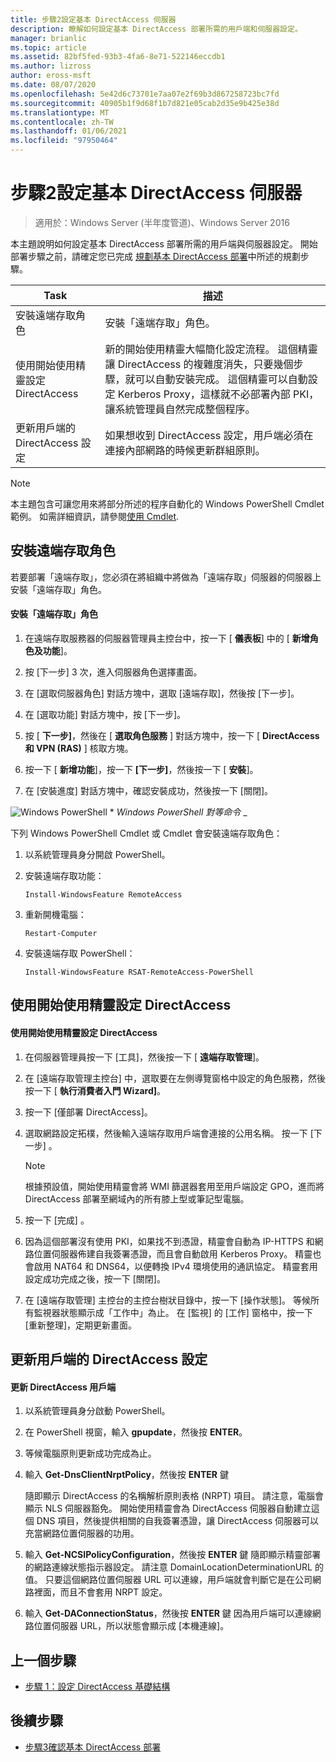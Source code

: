 ```yaml
---
title: 步驟2設定基本 DirectAccess 伺服器
description: 瞭解如何設定基本 DirectAccess 部署所需的用戶端和伺服器設定。
manager: brianlic
ms.topic: article
ms.assetid: 82bf5fed-93b3-4fa6-8e71-522146eccdb1
ms.author: lizross
author: eross-msft
ms.date: 08/07/2020
ms.openlocfilehash: 5e42d6c73701e7aa07e2f69b3d867258723bc7fd
ms.sourcegitcommit: 40905b1f9d68f1b7d821e05cab2d35e9b425e38d
ms.translationtype: MT
ms.contentlocale: zh-TW
ms.lasthandoff: 01/06/2021
ms.locfileid: "97950464"
---
```

# <a name="step-2-configure-the-basic-directaccess-server"></a>步驟2設定基本 DirectAccess 伺服器

>適用於：Windows Server (半年度管道)、Windows Server 2016

本主題說明如何設定基本 DirectAccess 部署所需的用戶端與伺服器設定。 開始部署步驟之前，請確定您已完成 [規劃基本 DirectAccess 部署](Plan-a-Basic-DirectAccess-Deployment.md)中所述的規劃步驟。

|Task|描述|
|----|--------|
|安裝遠端存取角色|安裝「遠端存取」角色。|
|使用開始使用精靈設定 DirectAccess|新的開始使用精靈大幅簡化設定流程。 這個精靈讓 DirectAccess 的複雜度消失，只要幾個步驟，就可以自動安裝完成。 這個精靈可以自動設定 Kerberos Proxy，這樣就不必部署內部 PKI，讓系統管理員自然完成整個程序。|
|更新用戶端的 DirectAccess 設定|如果想收到 DirectAccess 設定，用戶端必須在連接內部網路的時候更新群組原則。|

> [!NOTE]
> 本主題包含可讓您用來將部分所述的程序自動化的 Windows PowerShell Cmdlet 範例。 如需詳細資訊，請參閱[使用 Cmdlet](https://go.microsoft.com/fwlink/p/?linkid=230693).

## <a name="install-the-remote-access-role"></a><a name="BKMK_Role"></a>安裝遠端存取角色
若要部署「遠端存取」，您必須在將組織中將做為「遠端存取」伺服器的伺服器上安裝「遠端存取」角色。

#### <a name="to-install-the-remote-access-role"></a>安裝「遠端存取」角色

1.  在遠端存取服務器的伺服器管理員主控台中，按一下 [ **儀表板**] 中的 [ **新增角色及功能**]。

2.  按 [下一步] 3 次，進入伺服器角色選擇畫面。

3.  在 [選取伺服器角色] 對話方塊中，選取 [遠端存取]，然後按 [下一步]。

4.  在 [選取功能] 對話方塊中，按 [下一步]。

5.  按 [ **下一步]**，然後在 [ **選取角色服務** ] 對話方塊中，按一下 [ **DirectAccess 和 VPN (RAS)** ] 核取方塊。

6.  按一下 [ **新增功能**]，按一下 **[下一步]**，然後按一下 [ **安裝**]。

7.  在 [安裝進度] 對話方塊中，確認安裝成功，然後按一下 [關閉]。

![Windows PowerShell ](../../../media/Step-2-Configure-the-DirectAccess-Server/PowerShellLogoSmall.gif) * *_<em>Windows PowerShell 對等命令</em>_* _

下列 Windows PowerShell Cmdlet 或 Cmdlet 會安裝遠端存取角色：

1. 以系統管理員身分開啟 PowerShell。

2. 安裝遠端存取功能：

   ```
   Install-WindowsFeature RemoteAccess
   ```

3. 重新開機電腦：

   ```
   Restart-Computer
   ```

4. 安裝遠端存取 PowerShell：

   ```
   Install-WindowsFeature RSAT-RemoteAccess-PowerShell
   ```




## <a name="configure-directaccess-with-the-getting-started-wizard"></a>使用開始使用精靈設定 DirectAccess

#### <a name="to-configure-directaccess-using-the-getting-started-wizard"></a>使用開始使用精靈設定 DirectAccess

1.  在伺服器管理員按一下 [工具]，然後按一下 [ **遠端存取管理**]。

2.  在 [遠端存取管理主控台] 中，選取要在左側導覽窗格中設定的角色服務，然後按一下 [ **執行消費者入門 Wizard]**。

3.  按一下 [僅部署 DirectAccess]。

4.  選取網路設定拓樸，然後輸入遠端存取用戶端會連接的公用名稱。 按一下 [下一步] 。

    > [!NOTE]
    > 根據預設值，開始使用精靈會將 WMI 篩選器套用至用戶端設定 GPO，進而將 DirectAccess 部署至網域內的所有膝上型或筆記型電腦。

5.  按一下 [完成] 。

6.  因為這個部署沒有使用 PKI，如果找不到憑證，精靈會自動為 IP-HTTPS 和網路位置伺服器佈建自我簽署憑證，而且會自動啟用 Kerberos Proxy。 精靈也會啟用 NAT64 和 DNS64，以便轉換 IPv4 環境使用的通訊協定。 精靈套用設定成功完成之後，按一下 [關閉]。

7.  在 [遠端存取管理] 主控台的主控台樹狀目錄中，按一下 [操作狀態]。 等候所有監視器狀態顯示成「工作中」為止。 在 [監視] 的 [工作] 窗格中，按一下 [重新整理]，定期更新畫面。

## <a name="update-clients-with-the-directaccess-configuration"></a>更新用戶端的 DirectAccess 設定

#### <a name="to-update-directaccess-clients"></a>更新 DirectAccess 用戶端

1.  以系統管理員身分啟動 PowerShell。

2.  在 PowerShell 視窗，輸入 **gpupdate**，然後按 **ENTER**。

3.  等候電腦原則更新成功完成為止。

4.  輸入 **Get-DnsClientNrptPolicy**，然後按 **ENTER** 鍵

    隨即顯示 DirectAccess 的名稱解析原則表格 (NRPT) 項目。 請注意，電腦會顯示 NLS 伺服器豁免。 開始使用精靈會為 DirectAccess 伺服器自動建立這個 DNS 項目，然後提供相關的自我簽署憑證，讓 DirectAccess 伺服器可以充當網路位置伺服器的功用。

5.  輸入 **Get-NCSIPolicyConfiguration**，然後按 **ENTER** 鍵 隨即顯示精靈部署的網路連線狀態指示器設定。 請注意 DomainLocationDeterminationURL 的值。 只要這個網路位置伺服器 URL 可以連線，用戶端就會判斷它是在公司網路裡面，而且不會套用 NRPT 設定。

6.  輸入 **Get-DAConnectionStatus**，然後按 **ENTER** 鍵 因為用戶端可以連線網路位置伺服器 URL，所以狀態會顯示成 [本機連線]。

## <a name="previous-step"></a><a name="BKMK_Links"></a>上一個步驟

-   [步驟 1：設定 DirectAccess 基礎結構](./da-basic-configure-s1-infrastructure.md)

## <a name="next-step"></a>後續步驟

-   [步驟3確認基本 DirectAccess 部署](da-basic-configure-s3-verify.md)